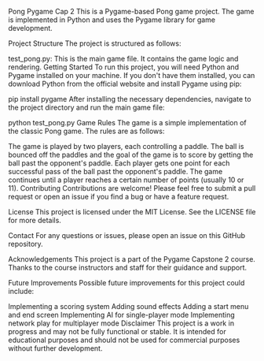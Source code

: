 Pong Pygame Cap 2
This is a Pygame-based Pong game project. The game is implemented in Python and uses the Pygame library for game development.

Project Structure
The project is structured as follows:

test_pong.py: This is the main game file. It contains the game logic and rendering.
Getting Started
To run this project, you will need Python and Pygame installed on your machine. If you don't have them installed, you can download Python from the official website and install Pygame using pip:

pip install pygame
After installing the necessary dependencies, navigate to the project directory and run the main game file:

python test_pong.py
Game Rules
The game is a simple implementation of the classic Pong game. The rules are as follows:

The game is played by two players, each controlling a paddle.
The ball is bounced off the paddles and the goal of the game is to score by getting the ball past the opponent's paddle.
Each player gets one point for each successful pass of the ball past the opponent's paddle.
The game continues until a player reaches a certain number of points (usually 10 or 11).
Contributing
Contributions are welcome! Please feel free to submit a pull request or open an issue if you find a bug or have a feature request.

License
This project is licensed under the MIT License. See the LICENSE file for more details.

Contact
For any questions or issues, please open an issue on this GitHub repository.

Acknowledgements
This project is a part of the Pygame Capstone 2 course. Thanks to the course instructors and staff for their guidance and support.

Future Improvements
Possible future improvements for this project could include:

Implementing a scoring system
Adding sound effects
Adding a start menu and end screen
Implementing AI for single-player mode
Implementing network play for multiplayer mode
Disclaimer
This project is a work in progress and may not be fully functional or stable. It is intended for educational purposes and should not be used for commercial purposes without further development.

